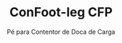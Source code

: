 ---
title: "ConFoot-leg CFP"
subtitle: "Pé para Contentor de Doca de Carga"
mainImage: "/images/products/confoot-leg-cfp-main.jpg"
gallery:
  - "/images/products/confoot-leg-cfp-1.jpg"
  - "/images/products/confoot-leg-cfp-2.jpg"
  - "/images/products/confoot-leg-cfp-3.jpg"
shortDescription: "O ConFoot-leg CFP foi projetado para docas de carga, permitindo que o contentor seja fixado à doca enquanto possibilita que as portas se abram completamente para os lados."
technicalDescription: "O modelo CFP permite que os produtos sejam carregados diretamente da produção para o contentor sem armazenamento intermediário, não sendo necessário nenhum outro equipamento de manuseio de contentores."
videoID: "da7h7VgJHgs"
specifications:
  - name: "Peso"
    value: "24 kg por pé"
  - name: "Capacidade de Carga"
    value: "30 toneladas"
  - name: "Gama de Ajuste"
    value: "1.043 mm a 1.448 mm"
  - name: "Material"
    value: "Aço de alta qualidade"
price: "3.500 EUR"
priceVAT: "4.235 EUR"
pricingNotes: "Descontos por volume disponíveis. Entre em contato com nossa equipe de vendas para mais detalhes."
buyLink: "/contact"
howToUse: |
  1. Posicione o pé CFP na peça de canto do contentor
  2. Acione o mecanismo de travamento
  3. Ajuste a altura, se necessário, dentro da faixa de 1.043 mm a 1.448 mm
  4. Fixe o contentor à doca de carga
  5. Abra completamente as portas do contentor contra os lados
  6. Carregue os produtos diretamente da produção para o contentor
benefits:
  - title: "Integração com a Doca de Carga"
    description: "Permite que o contentor seja fixado à doca, ao mesmo tempo que possibilita que as portas se abram completamente para os lados"
  - title: "Carregamento Direto"
    description: "Os produtos podem ser carregados diretamente da produção para o contentor sem armazenamento intermediário"
  - title: "Nenhum Equipamento Adicional"
    description: "Não é necessário nenhum outro equipamento de manuseio de contentores para as operações de carregamento"
  - title: "Eficiência do Reboque"
    description: "Libera o reboque para outras tarefas enquanto o contentor permanece na doca de carga"
  - title: "Armazenamento Adicional"
    description: "Os contentores podem ser usados como espaço de armazenamento adicional quando não estiverem em trânsito"
  - title: "Mobilidade Imediata"
    description: "Os contentores estão sempre prontos para serem movidos - basta posicionar o reboque sob o contentor para continuar a viagem"
articleContent: |
  ## O que é o ConFoot-leg CFP?

  O ConFoot-leg CFP é uma solução especializada de pés para contentores, projetada especificamente para operações em docas de carga. O modelo CFP possibilita que os contentores sejam fixados às docas de carga, permitindo que as portas se abram completamente para os lados, criando uma integração perfeita entre o contentor e a instalação. Esta solução inovadora transforma contentores de transporte em extensões eficientes da sua doca de carga, eliminando a necessidade de armazenamento intermediário e de equipamentos adicionais de manuseio.

  ## Principais Benefícios para Operações em Docas de Carga

  O ConFoot-leg CFP oferece vantagens operacionais significativas para empresas que carregam e descarregam contentores de transporte regularmente. Ao fixar os contentores diretamente na doca de carga, é possível liberar os reboques para outras tarefas, otimizando a utilização da sua frota e reduzindo os tempos de espera. Os produtos podem ser carregados diretamente da produção para o contentor sem armazenamento intermediário, agilizando o seu processo logístico e reduzindo os custos de manuseio.

  Além disso, os contentores equipados com pés CFP podem servir como espaço de armazenamento adicional e flexível quando não estiverem em trânsito. Eles permanecem prontos para serem movidos a qualquer momento - basta posicionar um reboque sob o contentor e a jornada continua. Essa versatilidade torna o CFP uma solução ideal para empresas que desejam aumentar a eficiência de suas docas de carga e a capacidade de armazenamento.

  ## Como Funciona

  O ConFoot-leg CFP se fixa de maneira segura nas peças de canto do contentor, proporcionando suporte estável enquanto o contentor está posicionado na doca de carga. Os pés possuem uma faixa de ajuste de 1.043 mm a 1.448 mm, permitindo um alinhamento preciso com as diversas alturas das docas de carga. Cada pé pesa 24 kg, tornando-os fáceis de manusear pelos operadores, ao mesmo tempo que o sistema oferece uma capacidade de carga substancial de 30 toneladas.

  O processo de instalação é simples:
  1. Posicione os pés CFP nas peças de canto do contentor
  2. Acione o mecanismo de travamento para fixar os pés
  3. Ajuste a altura conforme necessário para alinhar com a doca de carga
  4. Fixe o contentor na doca
  5. Abra completamente as portas do contentor contra os lados
  6. Comece a carregar diretamente da produção para o contentor

  Após o carregamento ser concluído, o contentor permanece pronto para o transporte. Quando um reboque estiver disponível, basta posicioná-lo sob o contentor, remover os pés e a jornada continua sem etapas de manuseio intermediárias.

  ## Aplicações do ConFoot-leg CFP

  ### Instalações de Manufatura
  Instalações de manufatura se beneficiam significativamente da capacidade do CFP de criar uma extensão perfeita da área de produção. Ao posicionar os contentores diretamente nas docas de carga, os produtos podem ser transferidos diretamente da linha de produção para os contentores de transporte, eliminando o armazenamento intermediário e reduzindo os custos de manuseio. Essa abordagem de carregamento direto minimiza o risco de danos e agiliza o processo logístico.

  ### Centros de Distribuição
  Para os centros de distribuição, o CFP oferece uma flexibilidade valiosa nas operações de carregamento. Os contentores podem ser posicionados nas docas de carga por períodos prolongados, permitindo um carregamento eficiente à medida que os produtos vão se disponibilizando. Essa abordagem reduz a pressão para carregar os contentores dentro de prazos apertados, enquanto os reboques aguardam, otimizando tanto a utilização da mão de obra quanto os recursos de transporte.

  ### Operações de Varejo
  Negócios varejistas podem usar contentores equipados com CFP como armazenamento adicional flexível durante as temporadas de pico. Os contentores podem ser posicionados nas docas de carga para o recebimento direto de mercadorias e, quando cheios, transferidos para áreas de armazenamento. Essa abordagem oferece uma capacidade adicional econômica sem a necessidade de expansão permanente das instalações.

  ### Empresas de Transporte
  Empresas de transporte se beneficiam da melhoria na utilização da frota com o sistema CFP. Os reboques podem deixar os contentores nas localizações dos clientes e seguir imediatamente para a próxima missão, em vez de aguardar operações de carregamento/descarregamento. Essa eficiência pode aumentar significativamente a capacidade produtiva das frotas de reboques existentes.

  ## Especificações Técnicas

  - **Capacidade de Carga**: 30 toneladas
  - **Peso**: 24 kg por pé
  - **Gama de Ajuste**: 1.043 mm a 1.448 mm
  - **Material**: Aço de alta qualidade com acabamento durável
  - **Compatibilidade**: Peças de canto padrão para contentores de transporte

  O ConFoot-leg CFP representa uma solução inovadora para operações em docas de carga, oferecendo às empresas uma forma de otimizar seus processos logísticos, melhorar a utilização de recursos e criar uma capacidade adicional de armazenamento flexível. Ao possibilitar o carregamento direto da produção para os contentores e liberar os reboques para outras tarefas, o CFP ajuda as empresas a alcançarem maior eficiência e rentabilidade em suas operações de manuseio de contentores.
---